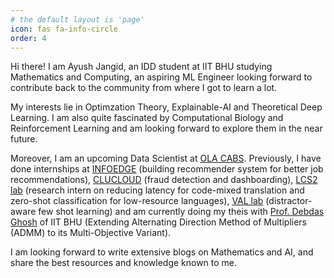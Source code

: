 ```yaml
---
# the default layout is 'page'
icon: fas fa-info-circle
order: 4
---
```


<!-- > Add Markdown syntax content to file `_tabs/about.md`{: .filepath } and it will show up on this page.
{: .prompt-tip } -->

Hi there! I am Ayush Jangid, an IDD student at IIT BHU studying Mathematics and Computing, an aspiring ML Engineer looking forward to contribute back to the community from where I got to learn a lot.

My interests lie in Optimzation Theory, Explainable-AI and Theoretical Deep Learning. I am also quite fascinated by Computational Biology and Reinforcement Learning and am looking forward to explore them in the near future.

Moreover, I am an upcoming Data Scientist at [OLA CABS](https://www.olacabs.com/). Previously, I have done internships at [INFOEDGE](https://www.infoedge.in/) (building recommender system for better job recommendations), [CLUCLOUD](https://clucloud.com/) (fraud detection and dashboarding), [LCS2 lab](https://www.lcs2.in/) (research intern on reducing latency for code-mixed translation and zero-shot classification for low-resource languages), [VAL lab](https://val.cds.iisc.ac.in/) (distractor-aware few shot learning) and am currently doing my theis with [Prof. Debdas Ghosh](https://www.iitbhu.ac.in/dept/mat/people/debdasmat) of IIT BHU (Extending Alternating Direction Method of Multipliers (ADMM) to its Multi-Objective Variant). 


I am looking forward to write extensive blogs on Mathematics and AI, and share the best resources and knowledge known to me. 



<!-- I am making this profile for writing blogs and sharing the best resources and knowledge known to me related to Mathematics and AI.

 -->

